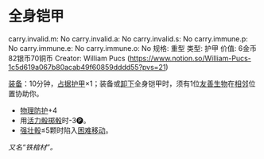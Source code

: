 # 全身铠甲

carry.invalid.m: No
carry.invalid.a: No
carry.invalid.s: No
carry.immune.p: No
carry.immune.e: No
carry.immune.o: No
规格: 重型
类型: 护甲
价值: 6金币82银币70铜币
Creator: William Pucs (https://www.notion.so/William-Pucs-1c5d619a067b80acab49f60859dddd55?pvs=21)

<aside>

[装备](https://www.notion.so/1b3d619a067b80f99057fe3412922dd5?pvs=21)：10分钟，[占据](https://www.notion.so/1b3d619a067b8021ba8fe7cef8b96857?pvs=21)[护甲](https://www.notion.so/1b3d619a067b8095b845ca40a26a2b8f?pvs=21)×1；装备或[卸下](https://www.notion.so/1b3d619a067b80b9b74bf84b6576deae?pvs=21)全身铠甲时，须有1位[友善](https://www.notion.so/1b3d619a067b809cb37fcd49cb39e910?pvs=21)[生物](https://www.notion.so/1b3d619a067b80d0bbe1d113bf20ff1f?pvs=21)在[相邻](https://www.notion.so/1b3d619a067b80d2b1c3cebda0c3ed6f?pvs=21)位置协助你。

- [物理防护](https://www.notion.so/1b3d619a067b80c19591fe2842823469?pvs=21)+4
- 用[活力骰](https://www.notion.so/1b3d619a067b8019a494fecc31aaaafa?pvs=21)[掷骰](https://www.notion.so/1b3d619a067b80f89c53e38483e535c4?pvs=21)时-3🅟。
- [强壮骰](https://www.notion.so/1b3d619a067b806094ebcc0abdf4ba13?pvs=21)≤5颗时陷入[困难移动](https://www.notion.so/1b3d619a067b807abb81c1da28d324b2?pvs=21)。
</aside>

*又名“铁棺材”。*